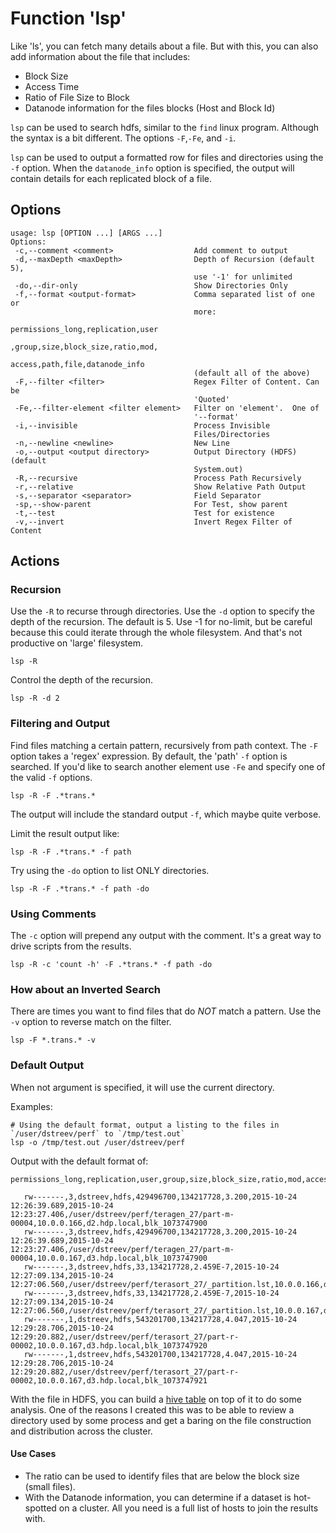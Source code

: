 # Function 'lsp'

Like 'ls', you can fetch many details about a file.  But with this, you can also add information about the file that includes:
- Block Size
- Access Time
- Ratio of File Size to Block
- Datanode information for the files blocks (Host and Block Id)

`lsp` can be used to search hdfs, similar to the `find` linux program.  Although the syntax is a bit different.  The options `-F`,`-Fe`, and `-i`. 

`lsp` can be used to output a formatted row for files and directories using the `-f` option.  When the `datanode_info` option is specified, the output will contain details for each replicated block of a file.

## Options

```
usage: lsp [OPTION ...] [ARGS ...]
Options:
 -c,--comment <comment>                  Add comment to output
 -d,--maxDepth <maxDepth>                Depth of Recursion (default 5),
                                         use '-1' for unlimited
 -do,--dir-only                          Show Directories Only
 -f,--format <output-format>             Comma separated list of one or
                                         more:
                                         permissions_long,replication,user
                                         ,group,size,block_size,ratio,mod,
                                         access,path,file,datanode_info
                                         (default all of the above)
 -F,--filter <filter>                    Regex Filter of Content. Can be
                                         'Quoted'
 -Fe,--filter-element <filter element>   Filter on 'element'.  One of
                                         '--format'
 -i,--invisible                          Process Invisible
                                         Files/Directories
 -n,--newline <newline>                  New Line
 -o,--output <output directory>          Output Directory (HDFS) (default
                                         System.out)
 -R,--recursive                          Process Path Recursively
 -r,--relative                           Show Relative Path Output
 -s,--separator <separator>              Field Separator
 -sp,--show-parent                       For Test, show parent
 -t,--test                               Test for existence
 -v,--invert                             Invert Regex Filter of Content
```                                                                    

## Actions

### Recursion

Use the `-R` to recurse through directories.  Use the `-d` option to specify the depth of the recursion.  The default is 5.  Use -1 for no-limit, but be careful because this could iterate through the whole filesystem.  And that's not productive on 'large' filesystem.

```
lsp -R
```

Control the depth of the recursion.

```
lsp -R -d 2
```

### Filtering and Output

Find files matching a certain pattern, recursively from path context. The `-F` option takes a 'regex' expression.  By default, the 'path' `-f` option is searched.  If you'd like to search another element use `-Fe` and specify one of the valid `-f` options.

```
lsp -R -F .*trans.*
```

The output will include the standard output `-f`, which maybe quite verbose.

Limit the result output like:

```
lsp -R -F .*trans.* -f path
```

Try using the `-do` option to list ONLY directories.

```
lsp -R -F .*trans.* -f path -do
```                            

### Using Comments

The `-c` option will prepend any output with the comment.  It's a great way to drive scripts from the results.

```
lsp -R -c 'count -h' -F .*trans.* -f path -do
```       

### How about an Inverted Search

There are times you want to find files that do *NOT* match a pattern. Use the `-v` option to reverse match on the filter.

```
lsp -F *.trans.* -v
```        

### Default Output

When not argument is specified, it will use the current directory.

Examples:
    
    # Using the default format, output a listing to the files in `/user/dstreev/perf` to `/tmp/test.out`
    lsp -o /tmp/test.out /user/dstreev/perf

Output with the default format of:

    permissions_long,replication,user,group,size,block_size,ratio,mod,access,path,datanode_info
    
```
   rw-------,3,dstreev,hdfs,429496700,134217728,3.200,2015-10-24 12:26:39.689,2015-10-24 12:23:27.406,/user/dstreev/perf/teragen_27/part-m-00004,10.0.0.166,d2.hdp.local,blk_1073747900
   rw-------,3,dstreev,hdfs,429496700,134217728,3.200,2015-10-24 12:26:39.689,2015-10-24 12:23:27.406,/user/dstreev/perf/teragen_27/part-m-00004,10.0.0.167,d3.hdp.local,blk_1073747900
   rw-------,3,dstreev,hdfs,33,134217728,2.459E-7,2015-10-24 12:27:09.134,2015-10-24 12:27:06.560,/user/dstreev/perf/terasort_27/_partition.lst,10.0.0.166,d2.hdp.local,blk_1073747909
   rw-------,3,dstreev,hdfs,33,134217728,2.459E-7,2015-10-24 12:27:09.134,2015-10-24 12:27:06.560,/user/dstreev/perf/terasort_27/_partition.lst,10.0.0.167,d3.hdp.local,blk_1073747909
   rw-------,1,dstreev,hdfs,543201700,134217728,4.047,2015-10-24 12:29:28.706,2015-10-24 12:29:20.882,/user/dstreev/perf/terasort_27/part-r-00002,10.0.0.167,d3.hdp.local,blk_1073747920
   rw-------,1,dstreev,hdfs,543201700,134217728,4.047,2015-10-24 12:29:28.706,2015-10-24 12:29:20.882,/user/dstreev/perf/terasort_27/part-r-00002,10.0.0.167,d3.hdp.local,blk_1073747921
```

With the file in HDFS, you can build a [hive table](./src/main/hive/lsp.ddl) on top of it to do some analysis.  One of the reasons I created this was to be able to review a directory used by some process and get a baring on the file construction and distribution across the cluster.  

#### Use Cases
- The ratio can be used to identify files that are below the block size (small files).
- With the Datanode information, you can determine if a dataset is hot-spotted on a cluster.  All you need is a full list of hosts to join the results with.

